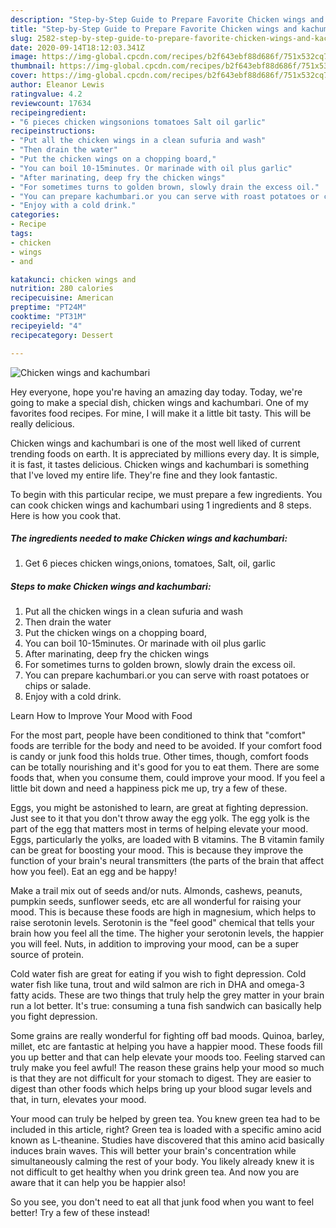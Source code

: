 ```yaml
---
description: "Step-by-Step Guide to Prepare Favorite Chicken wings and kachumbari"
title: "Step-by-Step Guide to Prepare Favorite Chicken wings and kachumbari"
slug: 2582-step-by-step-guide-to-prepare-favorite-chicken-wings-and-kachumbari
date: 2020-09-14T18:12:03.341Z
image: https://img-global.cpcdn.com/recipes/b2f643ebf88d686f/751x532cq70/chicken-wings-and-kachumbari-recipe-main-photo.jpg
thumbnail: https://img-global.cpcdn.com/recipes/b2f643ebf88d686f/751x532cq70/chicken-wings-and-kachumbari-recipe-main-photo.jpg
cover: https://img-global.cpcdn.com/recipes/b2f643ebf88d686f/751x532cq70/chicken-wings-and-kachumbari-recipe-main-photo.jpg
author: Eleanor Lewis
ratingvalue: 4.2
reviewcount: 17634
recipeingredient:
- "6 pieces chicken wingsonions tomatoes Salt oil garlic"
recipeinstructions:
- "Put all the chicken wings in a clean sufuria and wash"
- "Then drain the water"
- "Put the chicken wings on a chopping board,"
- "You can boil 10-15minutes. Or marinade with oil plus garlic"
- "After marinating, deep fry the chicken wings"
- "For sometimes turns to golden brown, slowly drain the excess oil."
- "You can prepare kachumbari.or you can serve with roast potatoes or chips or salade."
- "Enjoy with a cold drink."
categories:
- Recipe
tags:
- chicken
- wings
- and

katakunci: chicken wings and 
nutrition: 280 calories
recipecuisine: American
preptime: "PT24M"
cooktime: "PT31M"
recipeyield: "4"
recipecategory: Dessert

---
```



![Chicken wings and kachumbari](https://img-global.cpcdn.com/recipes/b2f643ebf88d686f/751x532cq70/chicken-wings-and-kachumbari-recipe-main-photo.jpg)

Hey everyone, hope you're having an amazing day today. Today, we're going to make a special dish, chicken wings and kachumbari. One of my favorites food recipes. For mine, I will make it a little bit tasty. This will be really delicious.

Chicken wings and kachumbari is one of the most well liked of current trending foods on earth. It is appreciated by millions every day. It is simple, it is fast, it tastes delicious. Chicken wings and kachumbari is something that I've loved my entire life. They're fine and they look fantastic.




To begin with this particular recipe, we must prepare a few ingredients. You can cook chicken wings and kachumbari using 1 ingredients and 8 steps. Here is how you cook that.

<!--inarticleads1-->

##### The ingredients needed to make Chicken wings and kachumbari:

1. Get 6 pieces chicken wings,onions, tomatoes, Salt, oil, garlic




<!--inarticleads2-->

##### Steps to make Chicken wings and kachumbari:

1. Put all the chicken wings in a clean sufuria and wash
1. Then drain the water
1. Put the chicken wings on a chopping board,
1. You can boil 10-15minutes. Or marinade with oil plus garlic
1. After marinating, deep fry the chicken wings
1. For sometimes turns to golden brown, slowly drain the excess oil.
1. You can prepare kachumbari.or you can serve with roast potatoes or chips or salade.
1. Enjoy with a cold drink.




Learn How to Improve Your Mood with Food


For the most part, people have been conditioned to think that "comfort" foods are terrible for the body and need to be avoided. If your comfort food is candy or junk food this holds true. Other times, though, comfort foods can be totally nourishing and it's good for you to eat them. There are some foods that, when you consume them, could improve your mood. If you feel a little bit down and need a happiness pick me up, try a few of these.

Eggs, you might be astonished to learn, are great at fighting depression. Just see to it that you don't throw away the egg yolk. The egg yolk is the part of the egg that matters most in terms of helping elevate your mood. Eggs, particularly the yolks, are loaded with B vitamins. The B vitamin family can be great for boosting your mood. This is because they improve the function of your brain's neural transmitters (the parts of the brain that affect how you feel). Eat an egg and be happy!

Make a trail mix out of seeds and/or nuts. Almonds, cashews, peanuts, pumpkin seeds, sunflower seeds, etc are all wonderful for raising your mood. This is because these foods are high in magnesium, which helps to raise serotonin levels. Serotonin is the "feel good" chemical that tells your brain how you feel all the time. The higher your serotonin levels, the happier you will feel. Nuts, in addition to improving your mood, can be a super source of protein.

Cold water fish are great for eating if you wish to fight depression. Cold water fish like tuna, trout and wild salmon are rich in DHA and omega-3 fatty acids. These are two things that truly help the grey matter in your brain run a lot better. It's true: consuming a tuna fish sandwich can basically help you fight depression. 

Some grains are really wonderful for fighting off bad moods. Quinoa, barley, millet, etc are fantastic at helping you have a happier mood. These foods fill you up better and that can help elevate your moods too. Feeling starved can truly make you feel awful! The reason these grains help your mood so much is that they are not difficult for your stomach to digest. They are easier to digest than other foods which helps bring up your blood sugar levels and that, in turn, elevates your mood.

Your mood can truly be helped by green tea. You knew green tea had to be included in this article, right? Green tea is loaded with a specific amino acid known as L-theanine. Studies have discovered that this amino acid basically induces brain waves. This will better your brain's concentration while simultaneously calming the rest of your body. You likely already knew it is not difficult to get healthy when you drink green tea. And now you are aware that it can help you be happier also!

So you see, you don't need to eat all that junk food when you want to feel better! Try a few of these instead!

